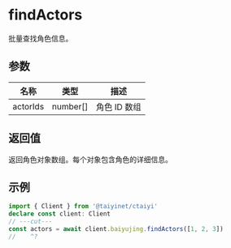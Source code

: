 # findActors

批量查找角色信息。

## 参数

| 名称 | 类型 | 描述 |
|------|------|------|
| actorIds | number[] | 角色 ID 数组 |

## 返回值

返回角色对象数组。每个对象包含角色的详细信息。

## 示例

```ts twoslash
import { Client } from '@taiyinet/ctaiyi'
declare const client: Client
// ---cut---
const actors = await client.baiyujing.findActors([1, 2, 3])
//    ^?
```
